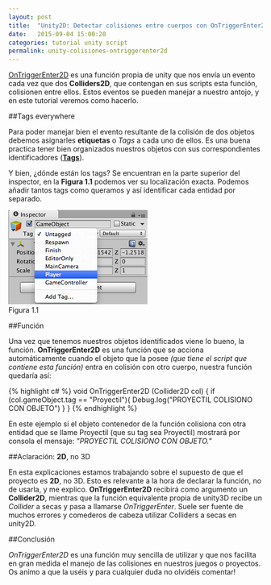 ```yaml
---
layout: post
title:  "Unity2D: Detectar colisiones entre cuerpos con OnTriggerEnter2D"
date:   2015-09-04 15:00:20
categories: tutorial unity script
permalink: unity-colisiones-ontriggerenter2d
---
```

[OnTriggerEnter2D][onturl] es una función propia de unity que nos envía un evento cada vez que dos **Colliders2D**, que contengan en sus scripts esta función, colisionen entre ellos. Estos eventos se pueden manejar a nuestro antojo, y en este tutorial veremos como hacerlo.

##Tags everywhere

Para poder manejar bien el evento resultante de la colisión de dos objetos debemos asignarles **etiquetas** o *Tags* a cada uno de ellos. Es una buena practica tener bien organizados nuestros objetos con sus correspondientes identificadores (**[Tags][tagurl]**).

Y bien, ¿dónde están los tags? Se encuentran en la parte superior del inspector, en la **Figura 1.1** podemos ver su localización exacta. Podemos añadir tantos tags como queramos y así identificar cada entidad por separado.

<div class="ui centered card">
  <div class="image">
    <img src="/images/Unity-detectar-colisiones-OnTriggerEnter2D-figura1.1.png">
  </div>
  <div class="content">
    <a class="header">Figura 1.1</a>
  </div>
</div>

##Función

Una vez que tenemos nuestros objetos identificados viene lo bueno, la función. **OnTriggerEnter2D** es una función que se acciona automáticamente cuando el objeto que la posee *(que tiene el script que contiene esta función)* entra en colisión con otro cuerpo, nuestra función quedaría así:

{% highlight c# %}
void OnTriggerEnter2D (Collider2D col) {
    if (col.gameObject.tag == "Proyectil"){
        Debug.log("PROYECTIL COLISIONO CON OBJETO")
    }
}
{% endhighlight %}

En este ejemplo si el objeto contenedor de la función colisiona con otra entidad que se llame Proyectil (que su tag sea Proyectil) mostrará por consola el mensaje: *"PROYECTIL COLISIONO CON OBJETO."*

##Aclaración: **2D**, no 3D

En esta explicaciones estamos trabajando sobre el supuesto de que el proyecto es **2D**, no 3D. Esto es relevante a la hora de declarar la función, no de usarla, y me explico. **OnTriggerEnter2D** recibirá como argumento un **Collider2D**, mientras que la función equivalente propia de unity3D recibe un *Collider* a secas y pasa a llamarse *OnTriggerEnter*. Suele ser fuente de muchos errores y comederos de cabeza utilizar Colliders a secas en unity2D.

##Conclusión

*OnTriggerEnter2D* es una función muy sencilla de utilizar y que nos facilita en gran medida el manejo de las colisiones en nuestros juegos o proyectos. Os animo a que la uséis y para cualquier duda no olvidéis comentar!


[onturl]:   http://docs.unity3d.com/ScriptReference/MonoBehaviour.OnTriggerEnter2D.html
[tagurl]:   http://docs.unity3d.com/es/current/Manual/Tags.html
